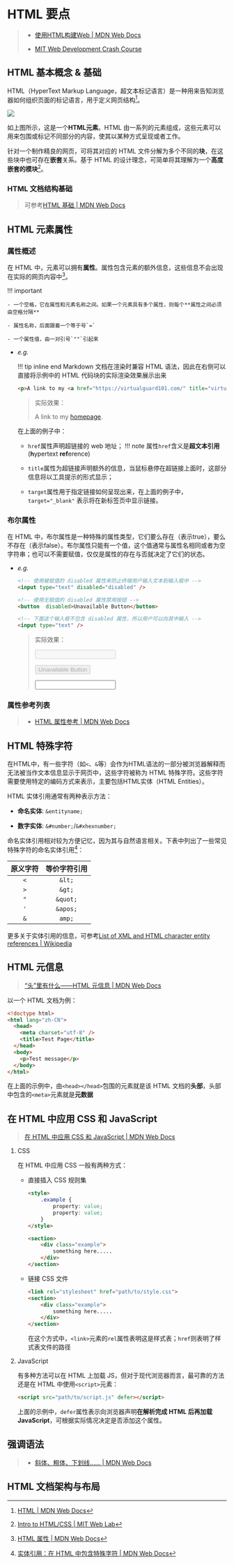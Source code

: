 # HTML 要点

>- [使用HTML构建Web | MDN Web Docs](https://developer.mozilla.org/zh-CN/docs/Learn_web_development/Core/Structuring_content)
>
>- [MIT Web Development Crash Course](https://weblab.mit.edu/schedule)

## HTML 基本概念 & 基础

HTML（HyperText Markup Language，超文本标记语言）是一种用来告知浏览器如何组织页面的标记语言，用于定义网页结构[^1]。

![](https://developer.mozilla.org/zh-CN/docs/Learn_web_development/Core/Structuring_content/Basic_HTML_syntax/grumpy-cat-small.png)

如上图所示，这是一个**HTML元素**。HTML 由一系列的元素组成，这些元素可以用来包围或标记不同部分的内容，使其以某种方式呈现或者工作。

针对一个制作精良的网页，可将其对应的 HTML 文件分解为多个不同的**块**，在这些块中也可存在**嵌套**关系。基于 HTML 的设计理念，可简单将其理解为一个**高度嵌套的模块**[^4]。

### HTML 文档结构基础

>可参考[HTML 基础 | MDN Web Docs](https://developer.mozilla.org/zh-CN/docs/Learn_web_development/Getting_started/Your_first_website/Creating_the_content)

## HTML 元素属性

### 属性概述

在 HTML 中，元素可以拥有**属性**。属性包含元素的额外信息，这些信息不会出现在实际的网页内容中[^2]。

!!! important

    - 一个空格，它在属性和元素名称之间。如果一个元素具有多个属性，则每个**属性之间必须由空格分隔**

    - 属性名称，后面跟着一个等于号`=`

    - 一个属性值，由一对引号`""`引起来

- *e.g.*

    !!! tip inline end
        Markdown 文档在渲染时兼容 HTML 语法，因此在右侧可以直接将示例中的 HTML 代码块的实际渲染效果展示出来

    ```html
    <p>A link to my <a href="https://virtualguard101.com/" title="virtualguard101's Homepage" target="_blank">homepage</a>.</p>
    ```
    >实际效果：
    >
    ><p>A link to my <a href="https://virtualguard101.com/" title="virtualguard101's Homepage" target="_blank">homepage</a>.</p>

    在上面的例子中：

    - `href`属性声明超链接的 web 地址；
    !!! note
        属性`href`含义是**超文本引用**(**h**ypertext **ref**erence)

    - `title`属性为超链接声明额外的信息，当鼠标悬停在超链接上面时，这部分信息将以工具提示的形式显示；
    
    - `target`属性用于指定链接如何呈现出来，在上面的例子中，`target="_blank"` 表示将在新标签页中显示链接。

### 布尔属性

在 HTML 中，布尔属性是一种特殊的属性类型，它们要么存在（表示true），要么不存在（表示false）。布尔属性只能有一个值，这个值通常与属性名相同或者为空字符串；也可以不需要赋值，仅仅是属性的存在与否就决定了它们的状态。

- *e.g.*

    ```html
    <!-- 使用被赋值的 disabled 属性来防止终端用户输入文本到输入框中 -->
    <input type="text" disabled="disabled" />

    <!-- 使用无赋值的 disabled 属性禁用按钮 -->
    <button  disabled>Unavailable Button</button>

    <!-- 下面这个输入框不包含 disabled 属性，所以用户可以向其中输入 -->
    <input type="text" />
    ```
    >实际效果：
    >
    ><!-- 使用被赋值的 disabled 属性来防止终端用户输入文本到输入框中 -->
    ><input type="text" disabled="disabled" />
    >
    ><!-- 使用无赋值的 disabled 属性禁用按钮 -->
    ><button  disabled>Unavailable Button</button>
    >
    ><!-- 下面这个输入框不包含 disabled 属性，所以用户可以向其中输入 -->
    ><input type="text" />
    
### 属性参考列表

>- [HTML 属性参考 | MDN Web Docs](https://developer.mozilla.org/zh-CN/docs/Web/HTML/Reference/Attributes)

## HTML 特殊字符

在HTML中，有一些字符（如`<`、`&`等）会作为HTML语法的一部分被浏览器解释而无法被当作文本信息显示于网页中，这些字符被称为 HTML 特殊字符。这些字符需要使用特定的编码方式来表示，主要包括HTML实体（HTML Entities）。

HTML 实体引用通常有两种表示方法：

- **命名实体**: `&entityname;`

- **数字实体**: `&#number;`/`&#xhexnumber;`

命名实体引用相对较为方便记忆，因为其与自然语言相关。下表中列出了一些常见特殊字符的命名实体引用[^3]：

| 原义字符 | 等价字符引用 |
|:-------:|:-----------:|
|`<`| `&lt;` |
|`>`| `&gt;` |
|`"`| `&quot;`|
|`'`| `&apos;`|
|`&`| `amp;`|

更多关于实体引用的信息，可参考[List of XML and HTML character entity references | Wikipedia](https://en.wikipedia.org/wiki/List_of_XML_and_HTML_character_entity_references)

## HTML 元信息

>[“头”里有什么——HTML 元信息 | MDN Web Docs](https://developer.mozilla.org/zh-CN/docs/Learn_web_development/Core/Structuring_content/Webpage_metadata)

以一个 HTML 文档为例：
```html
<!doctype html>
<html lang="zh-CN">
  <head>
    <meta charset="utf-8" />
    <title>Test Page</title>
  </head>
  <body>
    <p>Test message</p>
  </body>
</html>
```

在上面的示例中，由`<head></head>`包围的元素就是该 HTML 文档的**头部**，头部中包含的`<meta>`元素就是**元数据**

## 在 HTML 中应用 CSS 和 JavaScript

>[在 HTML 中应用 CSS 和 JavaScript | MDN Web Docs](https://developer.mozilla.org/zh-CN/docs/Learn_web_development/Core/Structuring_content/Webpage_metadata#%E5%9C%A8_html_%E4%B8%AD%E5%BA%94%E7%94%A8_css_%E5%92%8C_javascript)

1. CSS

    在 HTML 中应用 CSS 一般有两种方式：

    - 直接插入 CSS 规则集

        ```html
        <style>
            .example {
                property: value;
                property: value;
            }
        </style>

        <section>
            <div class="example">
                something here.....
            </div>
        </section>
        ```

    - 链接 CSS 文件

        ```html
        <link rel="stylesheet" href="path/to/style.css">
        <section>
            <div class="example">
                something here.....
            </div>
        </section>
        ```
        在这个方式中，`<link>`元素的`rel`属性表明这是样式表；`href`则表明了样式表文件的路径

2. JavaScript

    有多种方法可以在 HTML 上加载 JS，但对于现代浏览器而言，最可靠的方法还是在 HTML 中使用`<script>`元素：
    ```html
    <script src="path/to/script.js" defer></script>
    ```

    上面的示例中，`defer`属性表示向浏览器声明**在解析完成 HTML 后再加载 JavaScript**，可根据实际情况决定是否添加这个属性。

## 强调语法

>- [斜体、粗体、下划线…… | MDN Web Docs](https://developer.mozilla.org/zh-CN/docs/Learn_web_development/Core/Structuring_content/Emphasis_and_importance#%E6%96%9C%E4%BD%93%E3%80%81%E7%B2%97%E4%BD%93%E3%80%81%E4%B8%8B%E5%88%92%E7%BA%BF%E2%80%A6%E2%80%A6)

## HTML 文档架构与布局


[^1]: [HTML | MDN Web Docs](https://developer.mozilla.org/zh-CN/docs/Glossary/HTML)

[^2]: [HTML 属性 | MDN Web Docs](https://developer.mozilla.org/zh-CN/docs/Learn_web_development/Core/Structuring_content/Basic_HTML_syntax#%E5%B1%9E%E6%80%A7)

[^3]: [实体引用：在 HTML 中包含特殊字符 | MDN Web Docs](https://developer.mozilla.org/zh-CN/docs/Learn_web_development/Core/Structuring_content/Basic_HTML_syntax#%E5%AE%9E%E4%BD%93%E5%BC%95%E7%94%A8%EF%BC%9A%E5%9C%A8_html_%E4%B8%AD%E5%8C%85%E5%90%AB%E7%89%B9%E6%AE%8A%E5%AD%97%E7%AC%A6)

[^4]: [Intro to HTML/CSS | MIT Web Lab](https://docs.google.com/presentation/d/1z7mrIg_M6pn828sbvcJ5XjiK3xpgjC-n1lihA4B-yzM/edit?slide=id.g4c1383710a_0_0#slide=id.g4c1383710a_0_0)